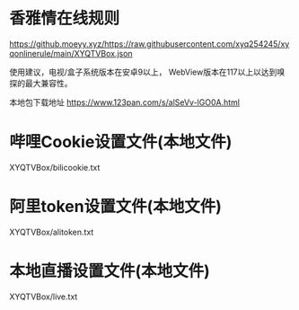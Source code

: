 # 香雅情在线规则
https://github.moeyy.xyz/https://raw.githubusercontent.com/xyq254245/xyqonlinerule/main/XYQTVBox.json

使用建议，电视/盒子系统版本在安卓9以上，
WebView版本在117以上以达到嗅探的最大兼容性。

本地包下载地址
https://www.123pan.com/s/alSeVv-lGO0A.html

# 哔哩Cookie设置文件(本地文件)
XYQTVBox/bilicookie.txt

# 阿里token设置文件(本地文件)
XYQTVBox/alitoken.txt

# 本地直播设置文件(本地文件)
XYQTVBox/live.txt
